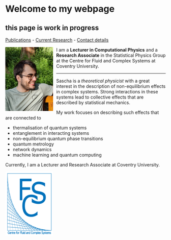 # Welcome to my webpage

## this page is work in progress



[Publications](https://saschawald.github.io/publications.html) - 
[Current Research](https://saschawald.github.io/research.html) - 
[Contact details](https://saschawald.github.io/contact.html) 


<div>
<div  style="float: left">
<img src="sascha.png"
     alt="Sascha"
     style="float: left; margin-right: 10px;" 
     width="150"
     height="200" /> 
</div>
<div>
</div>
</div>

I am a **Lecturer in Computational Physics** and a
**Research Associate** in the Statistical Physics Group
at the Centre for Fluid and Complex Systems at Coventry
University.





---




Sascha is a *theoretical physicist* with a great interest in the description of non-equilibrium effects 
in complex systems. Strong interactions in these systems lead to collective effects that are described 
by statistical mechanics. 

My work focuses on describing such effects that are connected to

- thermalisation of quantum systems
- entanglement in interacting systems
- non-equilibrium quantum phase transitions
- quantum metrology
- network dynamics
- machine learning and quantum computing

Currently, I am a Lecturer and Research Associate at Coventry University.


<img src="FCS1.png"
     alt="FCS"
     style="float: left; margin-right: 10px;" 
     width="150"
     height="200" />


